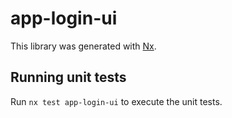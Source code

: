 # app-login-ui

This library was generated with [Nx](https://nx.dev).

## Running unit tests

Run `nx test app-login-ui` to execute the unit tests.

